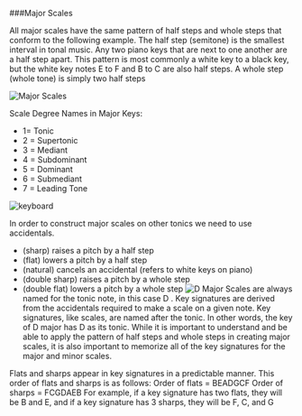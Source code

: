 ###Major Scales

All major scales have the same pattern of half steps and whole steps that conform to the following example.
The half step (semitone) is the smallest interval in tonal music. Any two piano keys that are next to one
another are a half step apart. This pattern is most commonly a white key to a black key, but the white key
notes E to F and B to C are also half steps. A whole step (whole tone) is simply two half steps

![Major Scales](https://cloud.githubusercontent.com/assets/4376131/8402368/146c14fe-1e5d-11e5-8134-b94284c25c4c.JPG)


Scale Degree Names in Major Keys:
* 1= Tonic
* 2 = Supertonic
* 3 = Mediant
* 4 = Subdominant
* 5 = Dominant
* 6 = Submediant
* 7 = Leading Tone

![keyboard](https://cloud.githubusercontent.com/assets/4376131/8402381/2e738f26-1e5d-11e5-8216-cd2895206531.JPG)

In order to construct major scales on other tonics we need to use accidentals.
* (sharp) raises a pitch by a half step
* (flat) lowers a pitch by a half step
* (natural) cancels an accidental (refers to white keys on piano)
* (double sharp) raises a pitch by a whole step
* (double flat) lowers a pitch by a whole step
 ![D Major](https://cloud.githubusercontent.com/assets/4376131/8402424/83c287c0-1e5d-11e5-98df-0c511db9b9af.JPG)
Scales are always named for the tonic note, in this case D .
Key signatures are derived from the accidentals required to make a scale on a given note. Key signatures,
like scales, are named after the tonic. In other words, the key of D major has D as its tonic. While it is
important to understand and be able to apply the pattern of half steps and whole steps in creating major
scales, it is also important to memorize all of the key signatures for the major and minor scales.


Flats and sharps appear in key signatures in a predictable manner. This order of flats and sharps is as
follows: Order of flats = BEADGCF Order of sharps = FCGDAEB
For example, if a key signature has two flats, they will be B and E, and if a key signature has 3 sharps,
they will be F, C, and G
